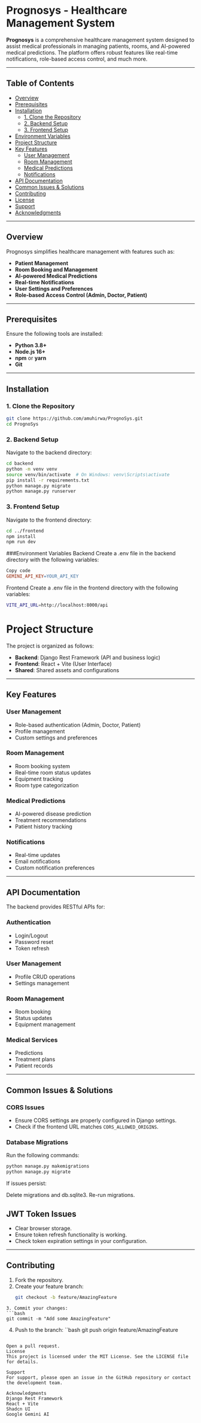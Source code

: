 # Prognosys - Healthcare Management System

**Prognosys** is a comprehensive healthcare management system designed to assist medical professionals in managing patients, rooms, and AI-powered medical predictions. The platform offers robust features like real-time notifications, role-based access control, and much more.

---

## Table of Contents

- [Overview](#overview)
- [Prerequisites](#prerequisites)
- [Installation](#installation)
  - [1. Clone the Repository](#1-clone-the-repository)
  - [2. Backend Setup](#2-backend-setup)
  - [3. Frontend Setup](#3-frontend-setup)
- [Environment Variables](#environment-variables)
- [Project Structure](#project-structure)
- [Key Features](#key-features)
  - [User Management](#user-management)
  - [Room Management](#room-management)
  - [Medical Predictions](#medical-predictions)
  - [Notifications](#notifications)
- [API Documentation](#api-documentation)
- [Common Issues & Solutions](#common-issues--solutions)
- [Contributing](#contributing)
- [License](#license)
- [Support](#support)
- [Acknowledgments](#acknowledgments)

---

## Overview

Prognosys simplifies healthcare management with features such as:
- **Patient Management**
- **Room Booking and Management**
- **AI-powered Medical Predictions**
- **Real-time Notifications**
- **User Settings and Preferences**
- **Role-based Access Control (Admin, Doctor, Patient)**

---

## Prerequisites

Ensure the following tools are installed:
- **Python 3.8+**
- **Node.js 16+**
- **npm** or **yarn**
- **Git**

---

## Installation

### 1. Clone the Repository
```bash
git clone https://github.com/amuhirwa/PrognoSys.git
cd PrognoSys
```
### 2. Backend Setup
Navigate to the backend directory:
```bash
cd backend
python -m venv venv
source venv/bin/activate  # On Windows: venv\Scripts\activate
pip install -r requirements.txt
python manage.py migrate
python manage.py runserver
```
### 3. Frontend Setup
Navigate to the frontend directory:
```bash
cd ../frontend
npm install
npm run dev
```
###Environment Variables
Backend
Create a .env file in the backend directory with the following variables:

```makefile
Copy code
GEMINI_API_KEY=YOUR_API_KEY
```
Frontend
Create a .env file in the frontend directory with the following variables:

```bash
VITE_API_URL=http://localhost:8000/api
```
# Project Structure

The project is organized as follows:
- **Backend**: Django Rest Framework (API and business logic)
- **Frontend**: React + Vite (User Interface)
- **Shared**: Shared assets and configurations

---

## Key Features

### User Management
- Role-based authentication (Admin, Doctor, Patient)
- Profile management
- Custom settings and preferences

### Room Management
- Room booking system
- Real-time room status updates
- Equipment tracking
- Room type categorization

### Medical Predictions
- AI-powered disease prediction
- Treatment recommendations
- Patient history tracking

### Notifications
- Real-time updates
- Email notifications
- Custom notification preferences

---

## API Documentation

The backend provides RESTful APIs for:

### Authentication
- Login/Logout
- Password reset
- Token refresh

### User Management
- Profile CRUD operations
- Settings management

### Room Management
- Room booking
- Status updates
- Equipment management

### Medical Services
- Predictions
- Treatment plans
- Patient records

---

## Common Issues & Solutions

### CORS Issues
- Ensure CORS settings are properly configured in Django settings.
- Check if the frontend URL matches `CORS_ALLOWED_ORIGINS`.

### Database Migrations
Run the following commands:
```bash
python manage.py makemigrations
python manage.py migrate
```
If issues persist:

Delete migrations and db.sqlite3.
Re-run migrations.

## JWT Token Issues

- Clear browser storage.
- Ensure token refresh functionality is working.
- Check token expiration settings in your configuration.

---

## Contributing

1. Fork the repository.
2. Create your feature branch:
   ```bash
   git checkout -b feature/AmazingFeature
```
3. Commit your changes:
```bash
git commit -m "Add some AmazingFeature"
```
4. Push to the branch:
``bash
git push origin feature/AmazingFeature
```

Open a pull request.
License
This project is licensed under the MIT License. See the LICENSE file for details.

Support
For support, please open an issue in the GitHub repository or contact the development team.

Acknowledgments
Django Rest Framework
React + Vite
Shadcn UI
Google Gemini AI

